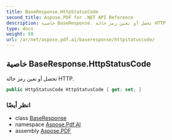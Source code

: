 ```yaml
---
title: BaseResponse.HttpStatusCode
second_title: Aspose.PDF for .NET API Reference
description: خاصية BaseResponse. تحصل أو تعين رمز حالة HTTP
type: docs
weight: 50
url: /ar/net/aspose.pdf.ai/baseresponse/httpstatuscode/
---
```

## خاصية BaseResponse.HttpStatusCode

تحصل أو تعين رمز حالة HTTP.

```csharp
public HttpStatusCode HttpStatusCode { get; set; }
```

### انظر أيضًا

* class [BaseResponse](../)
* namespace [Aspose.Pdf.AI](../../../aspose.pdf.ai/)
* assembly [Aspose.PDF](../../../)